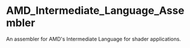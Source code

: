# AMD_Intermediate_Language_Assembler
An assembler for AMD's Intermediate Language for shader applications.
